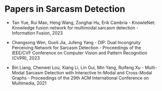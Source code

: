 # Papers in Sarcasm Detection

- Tan Yue, Rui Mao, Heng Wang, Zonghai Hu, Erik Cambria - KnowleNet: Knowledge fusion network for multimodal sarcasm detection - Information Fusion, 2023

- Changsong Wen, Guoli Jia, Jufeng Yang - DIP: Dual Incongruity Perceiving Network for Sarcasm Detection - Proceedings of the IEEE/CVF Conference on Computer Vision and Pattern Recognition (CVPR), 2023

- Bin Liang, Chenwei Lou, Xiang Li, Lin Gui, Min Yang, Ruifeng Xu - Multi-Modal Sarcasm Detection with Interactive In-Modal and Cross-Modal Graphs - Proceedings of the 29th ACM International Conference on Multimedia, 2021